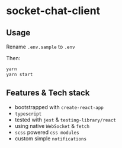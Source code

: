 # socket-chat-client

## Usage

Rename `.env.sample` to `.env`

Then:

```bash
yarn
yarn start
```

## Features & Tech stack

- bootstrapped with `create-react-app`
- `typescript`
- tested with `jest` & `testing-library/react`
- using native `WebSocket` & `fetch`
- `scss` powered `css modules`
- custom simple `notifications`
